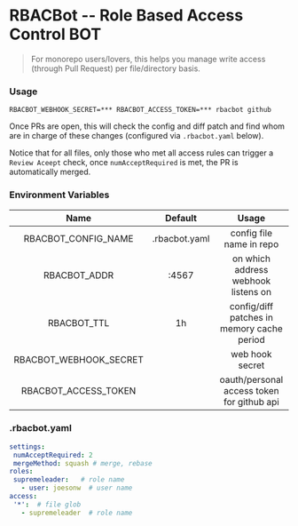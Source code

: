 
# RBACBot -- Role Based Access Control BOT 

> For monorepo users/lovers, this helps you manage write access (through Pull Request) per file/directory basis.

### Usage

```
RBACBOT_WEBHOOK_SECRET=*** RBACBOT_ACCESS_TOKEN=*** rbacbot github
```

Once PRs are open, this will check the config and diff patch and find whom are in charge of these changes (configured via `.rbacbot.yaml` below).

Notice that for all files, only those who met all access rules can trigger a `Review Aceept` check, once `numAcceptRequired` is met, the PR is automatically merged.


### Environment Variables

|              Name             |              Default          |       Usage                    
|:-----------------------------:|:-----------------------------:|:------------------------------:
|     RBACBOT_CONFIG_NAME       |       .rbacbot.yaml           | config file name in repo        
|         RBACBOT_ADDR          |             :4567             | on which address webhook listens on
|         RBACBOT_TTL           |           1h                  | config/diff patches in memory cache period
|     RBACBOT_WEBHOOK_SECRET    |                               | web hook secret
 |     RBACBOT_ACCESS_TOKEN     |                               | oauth/personal access token for github api
 
 
 
 ### .rbacbot.yaml
 
 ```yaml
settings:
  numAcceptRequired: 2
  mergeMethod: squash # merge, rebase
roles:
  supremeleader:   # role name
    - user: joesonw  # user name
access:
  '*':  # file glob
    - supremeleader  # role name
 
 ```
 
